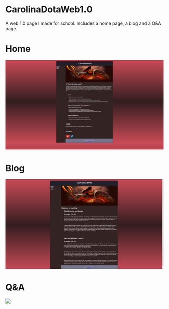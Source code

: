 # CarolinaDotaWeb1.0
A web 1.0 page I made for school. Includes a home page, a blog and a Q&A page.

# Home
![](Images/Home.png)

# Blog
![](Images/Blog.png)

# Q&A
![](Images/QA.png)
